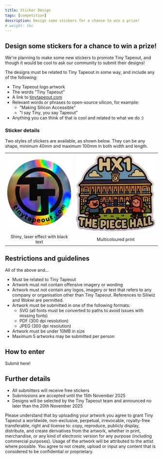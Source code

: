 ```yaml
---
title: Sticker Design
tags: [competition]
description: Design some stickers for a chance to win a prize!
# weight: tbc
---
```


## Design some stickers for a chance to win a prize!

We're planning to make some new stickers to promote Tiny Tapeout, and though it would be cool to ask our community
to submit their designs!

The designs must be related to Tiny Tapeout in some way, and include any of the following:
- Tiny Tapeout logo artwork
- The words "Tiny Tapeout"
- A link to [tinytapeout.com](https://tinytapeout.com)
- Relevant words or phrases to open-source silicon, for example:
    - "Making Silicon Accessible"
    - "I say Tiny, you say Tapeout"
- Anything you can think of that is cool and related to what we do :)

### Sticker details
Two styles of stickers are available, as shown below. They can be any shape, minimum 40mm and maximum 100mm in both
width and length.

<table>
    <tr align="center">
        <td> <img src="images/shiny-sticker.png"> </td>
        <td> <img src="images/multicolour-sticker.png"> </td>
    </tr>
    <tr align="center">
        <td> Shiny, laser effect with black text </td>
        <td> Multicoloured print</td>
    </tr>
</table>

## Restrictions and guidelines
All of the above and...
- Must be related to Tiny Tapeout
- Artwork must not contain offensive imagery or wording
- Artwork must not contain any logos, imagery or text that refers to any company or organisation other than Tiny Tapeout.
  References to Siliwiz and Wokwi are permitted.
- Artwork must be submitted in one of the following formats:
    - SVG (all fonts must be converted to paths to avoid issues with missing fonts)
    - PDF (300 dpi resolution)
    - JPEG (300 dpi resolution)
- Artwork must be under 10MB in size
- Maximum 5 artworks may be submitted per person

## How to enter
Submit here!

## Further details
- All submitters will receive free stickers
- Submissions are accepted until the 15th November 2025
- Designs will be selected by the Tiny Tapeout team and announced no later than the 20th November 2025

Please understand that by uploading your artwork you agree to grant Tiny Tapeout a worldwide, non-exclusive, perpetual,
irrevocable, royalty-free transferable, right and license to: copy, reproduce, publicly display, distribute, and create
derivatives from the artwork, whether in print, merchandise, or any kind of electronic version for any purpose
(including commercial purposes). Usage of the artwork will be attributed to the artist where possible. You agree to not
create, upload or input any content that is considered to be confidential or proprietary.